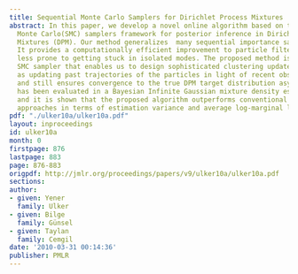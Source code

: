```yaml
---
title: Sequential Monte Carlo Samplers for Dirichlet Process Mixtures
abstract: In this paper, we develop a novel online algorithm based on the Sequential
  Monte Carlo(SMC) samplers framework for posterior inference in Dirichlet Process
  Mixtures (DPM). Our method generalizes  many sequential importance sampling approaches.
  It provides a computationally efficient improvement to particle filtering that is
  less prone to getting stuck in isolated modes. The proposed method is a particular
  SMC sampler that enables us to design sophisticated clustering update schemes, such
  as updating past trajectories of the particles in light of recent observations,
  and still ensures convergence to the true DPM target distribution asymptotically.  Performance
  has been evaluated in a Bayesian Infinite Gaussian mixture density estimation problem
  and it is shown that the proposed algorithm outperforms conventional Monte Carlo
  approaches in terms of estimation variance and average log-marginal likelihood.
pdf: "./ulker10a/ulker10a.pdf"
layout: inproceedings
id: ulker10a
month: 0
firstpage: 876
lastpage: 883
page: 876-883
origpdf: http://jmlr.org/proceedings/papers/v9/ulker10a/ulker10a.pdf
sections: 
author:
- given: Yener
  family: Ulker
- given: Bilge
  family: Günsel
- given: Taylan
  family: Cemgil
date: '2010-03-31 00:14:36'
publisher: PMLR
---
```


